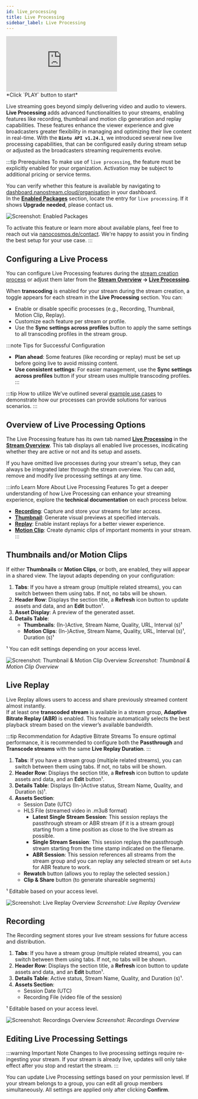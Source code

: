 ```yaml
---
id: live_processing
title: Live Processing
sidebar_label: Live Processing
---
```


<div class="video-wrap">
    <div class="video-container">
        <iframe src="https://www.youtube.com/embed/sDyVFPnvxv4" frameborder="0" allowfullscreen></iframe>
    </div>
</div>
*Click `PLAY` button to start*

Live streaming goes beyond simply delivering video and audio to viewers. **Live Processing** adds advanced functionalities to your streams, enabling features like recording, thumbnail and motion clip generation and replay capabilities. These features enhance the viewer experience and give broadcasters greater flexibility in managing and optimizing their live content in real-time. With the **`Bintu API v1.24.1`**, we introduced several new live processing capabilities, that can be configured easily during stream setup or adjusted as the broadcasters streaming requirements evolve. 

:::tip Prerequisites
To make use of `live processing`, the feature must be explicitly enabled for your organization. Activation may be subject to additional pricing or service terms.

You can verify whether this feature is available by navigating to [dashboard.nanostream.cloud/organisation](https://dashboard.nanostream.cloud/organisation) in your dashboard.  
In the **[Enabled Packages](./organization_overview#enabled-packages)** section, locate the entry for `live processing`. If it shows **Upgrade needed**, please contact us.

![Screenshot: Enabled Packages](../assets/dashboard/enabled-packages.png)  

To activate this feature or learn more about available plans, feel free to reach out via [nanocosmos.de/contact](https://www.nanocosmos.de/contact). We're happy to assist you in finding the best setup for your use case.
:::

## Configuring a Live Process

You can configure Live Processing features during the [stream creation process](start_streaming#live-processing) or adjust them later from the **[Stream Overview](./stream_overview) → [Live Processing](./start_streaming#live-processing)**.

When **transcoding** is enabled for your stream during the stream creation, a toggle appears for each stream in the **Live Processing** section. You can:

- Enable or disable specific processes (e.g., Recording, Thumbnail, Motion Clip, Replay).
- Customize each feature per stream or profile.
- Use the **Sync settings across profiles** button to apply the same settings to all transcoding profiles in the stream group.

:::note Tips for Successful Configuration
- **Plan ahead**: Some features (like recording or replay) must be set up before going live to avoid missing content.
- **Use consistent settings**: For easier management, use the **Sync settings across profiles** button if your stream uses multiple transcoding profiles.
:::

:::tip How to utilize
We’ve outlined several [example use cases](../cloud/live_processing#example-use-cases) to demonstrate how our processes can provide solutions for various scenarios.
:::

## Overview of Live Processing Options

The Live Processing feature has its own tab named **[Live Processing](start_streaming#live-processing)** in the **[Stream Overview](start_streaming)**. This tab displays all enabled live processes, incdicating whether they are active or not and its setup and assets.

If you have omitted live processes during your stream's setup, they can always be integrated later through the stream overview. You can add, remove and modify live processing settings at any time.

:::info Learn More About Live Processing Features
To get a deeper understanding of how Live Processing can enhance your streaming experience, explore the **technical documentation** on each process below.

- **[Recording](../cloud/live_processing#recording)**: Capture and store your streams for later access.
- **[Thumbnail](../cloud/live_processing#thumbnail)**: Generate visual previews at specified intervals.
- **[Replay](../cloud/live_processing#replay)**: Enable instant replays for a better viewer experience.
- **[Motion Clip](../cloud/live_processing#motion-clip)**: Create dynamic clips of important moments in your stream.
:::


## Thumbnails and/or Motion Clips 

If either **Thumbnails** or **Motion Clips**, or both, are enabled, they will appear in a shared view. The layout adapts depending on your configuration:

1. **Tabs**: If you have a stream group (multiple related streams), you can switch between them using tabs. If not, no tabs will be shown.
2. **Header Row**: Displays the section title, a **Refresh** icon button to update assets and data, and an **Edit** button¹.
3. **Asset Display**: A preview of the generated asset.
4. **Details Table**:
   - **Thumbnails**: (In-)Active, Stream Name, Quality, URL, Interval (s)¹
   - **Motion Clips**: (In-)Active, Stream Name, Quality, URL, Interval (s)¹, Duration (s)¹

¹ You can edit settings depending on your access level.

![Screenshot: Thumbnail & Motion Clip Overview](../assets/dashboard/thumbs-motionclip.png)
*Screenshot: Thumbnail & Motion Clip Overview*

## Live Replay

Live Replay allows users to access and share previously streamed content almost instantly. \
If at least one **transcoded stream** is available in a stream group, **Adaptive Bitrate Replay (ABR)** is enabled. This feature automatically selects the best playback stream based on the viewer’s available bandwidth.

:::tip Recommendation for Adaptive Bitrate Streams 
To ensure optimal performance, it is recommended to configure both the **Passthrough** and **Transcode streams** with the same **Live Replay Duration**. 
:::

1. **Tabs**: If you have a stream group (multiple related streams), you can switch between them using tabs. If not, no tabs will be shown.
2. **Header Row**: Displays the section title, a **Refresh** icon button to update assets and data, and an **Edit** button¹.
3. **Details Table**: Displays (In-)Active status, Stream Name, Quality, and Duration (s)¹.
4. **Assets Section**:
   - Session Date (UTC)
   - HLS File (streamed video in .m3u8 format)
      - **Latest Single Stream Session**: This session replays the passthrough stream or ABR stream (if it is a stream group) starting
      from a time position as close to the live stream as possible.
      - **Single Stream Session**: This session replays the passthrough stream starting from the time stamp indicated on the filename.
      - **ABR Session**: This session references all streams from the stream group and you can replay any selected stream or set `Auto` for
      ABR feature to work. 
   - **Rewatch** button (allows you to replay the selected session.)
   - **Clip & Share** button (to generate shareable segments)

¹ Editable based on your access level.

![Screenshot: Live Replay Overview](../assets/dashboard/live-replay.png)
*Screenshot: Live Replay Overview*

## Recording

The Recording segment stores your live stream sessions for future access and distribution.

1. **Tabs**: If you have a stream group (multiple related streams), you can switch between them using tabs. If not, no tabs will be shown.
2. **Header Row**: Displays the section title, a **Refresh** icon button to update assets and data, and an **Edit** button¹.
3. **Details Table**: Active status, Stream Name, Quality, and Duration (s)¹.
4. **Assets Section**:
   - Session Date (UTC)
   - Recording File (video file of the session)

¹ Editable based on your access level.

![Screenshot: Recordings Overview](../assets/dashboard/recordings.png)
*Screenshot: Recordings Overview*

## Editing Live Processing Settings

:::warning Important Note
Changes to live processing settings require re-ingesting your stream. If your stream is already live, updates will only take effect after you stop and restart the stream.
:::

You can update Live Processing settings based on your permission level. If your stream belongs to a group, you can edit all group members simultaneously. All settings are applied only after clicking **Confirm**.
